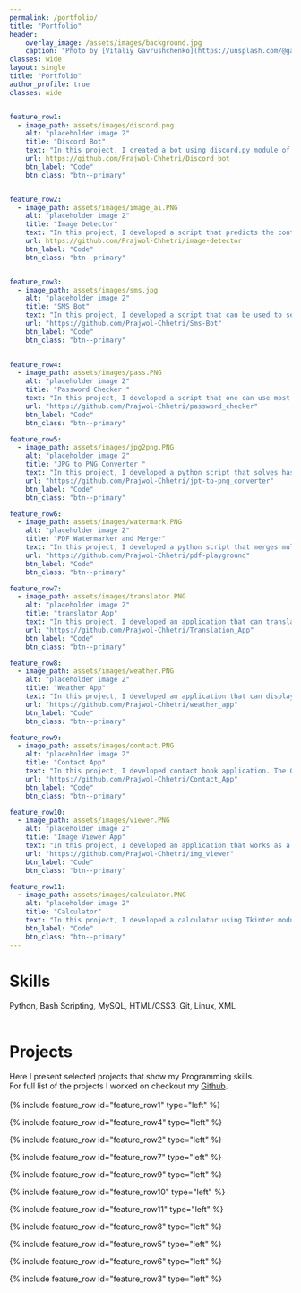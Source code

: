 ```yaml
---
permalink: /portfolio/
title: "Portfolio"
header:
    overlay_image: /assets/images/background.jpg
    caption: "Photo by [Vitaliy Gavrushchenko](https://unsplash.com/@gavrushchenko) on [Unsplash](https://unsplash.com)"
classes: wide
layout: single
title: "Portfolio"
author_profile: true
classes: wide


feature_row1:
  - image_path: assets/images/discord.png
    alt: "placeholder image 2"
    title: "Discord Bot"
    text: "In this project, I created a bot using discord.py module of python. This bot scrapes real time data from NEPSE's official website and presents to user in readable format. User can use various commands like knowing current status of market, top gainers or losers or also real time details of certain scripts. The bot is developed using discord py module along with Beautiful Soup to scrape real time data from NEPSE's official website. Than to keep the bot alive I've used Flask to create a server and run the code in my repl account. The created server is continuously pinged every five minutes through [Uptime Robot](https://uptimerobot.com/) which helps to keep the server alive in repl."
    url: https://github.com/Prajwol-Chhetri/Discord_bot
    btn_label: "Code"
    btn_class: "btn--primary"


feature_row2:
  - image_path: assets/images/image_ai.PNG
    alt: "placeholder image 2"
    title: "Image Detector"
    text: "In this project, I developed a script that predicts the content in the image. Using open CV module of python implementing this script was pretty easy."
    url: https://github.com/Prajwol-Chhetri/image-detector
    btn_label: "Code"
    btn_class: "btn--primary"


feature_row3:
  - image_path: assets/images/sms.jpg
    alt: "placeholder image 2"
    title: "SMS Bot"
    text: "In this project, I developed a script that can be used to send sms to one's phone number. I used twwilio API to send message. This script can be pretty handy and the possibilities to use it are endless."
    url: "https://github.com/Prajwol-Chhetri/Sms-Bot"
    btn_label: "Code"
    btn_class: "btn--primary"
    

feature_row4:
  - image_path: assets/images/pass.PNG
    alt: "placeholder image 2"
    title: "Password Checker "
    text: "In this project, I developed a script that one can use most securely to check if their password has been hacked. Many big companies get hacked with data breaches and passwords get leaked all the time. We can check if our password has been leaked through [haveibeenpwned](https://haveibeenpwned.com/) but entering our password in another website to check it is not a wise idea. So, I used API provided by [haveibeenpwned](https://haveibeenpwned.com/). The API checks the password through K-anonymity technique so we hash the password and send it to the api through this technique without worrying about the security. The script than returns the number of times the password has been found."
    url: "https://github.com/Prajwol-Chhetri/password_checker"
    btn_label: "Code"
    btn_class: "btn--primary"

feature_row5:
  - image_path: assets/images/jpg2png.PNG
    alt: "placeholder image 2"
    title: "JPG to PNG Converter "
    text: "In this project, I developed a python script that solves hassle to convert jpg images to png format. Converting multiple jpg format images to png format can be easily done with this module. I used PIL and OS module to convert and store the images. We can easily call this script through the command line by entering the path of the folder that contains images that need to be converted as first argument and path of the folder to store the converted images as second argument."
    url: "https://github.com/Prajwol-Chhetri/jpt-to-png_converter"
    btn_label: "Code"
    btn_class: "btn--primary"

feature_row6:
  - image_path: assets/images/watermark.PNG
    alt: "placeholder image 2"
    title: "PDF Watermarker and Merger"
    text: "In this project, I developed a python script that merges multiple pdf or watermarks the pdf file. Using PyPDF2 module this script can easily be called through command line. The pdf_merger.py merges multiple pdfs into one file. The pdf's that need to be merged are passed as arguments during running the script through the command line. The watermarker.py watermarks the pdf file that is passed as argument while running the script through the command line."
    url: "https://github.com/Prajwol-Chhetri/pdf-playground"
    btn_label: "Code"
    btn_class: "btn--primary"

feature_row7:
  - image_path: assets/images/translator.PNG
    alt: "placeholder image 2"
    title: "translator App"
    text: "In this project, I developed an application that can translate any text into any one of 89 languages of User's choice. The GUI for the application I built was developed using Tkinter module of python and the translation is done using google trans module which uses Google translator API to translate the text. The text that needs to be translated is entered in the first text box and the translated text is displayed in the translated box."
    url: "https://github.com/Prajwol-Chhetri/Translation_App"
    btn_label: "Code"
    btn_class: "btn--primary"

feature_row8:
  - image_path: assets/images/weather.PNG
    alt: "placeholder image 2"
    title: "Weather App"
    text: "In this project, I developed an application that can display the weather of any district of Nepal. To develop this application I used tkinter to create a GUI in which user can enter the name of the district he/she wishes to look. The weather of the district is fetched from [Nepal Weather API](https://nepal-weather-api.herokuapp.com/en/). The fetched data is parsed and displayed to the user."
    url: "https://github.com/Prajwol-Chhetri/weather_app"
    btn_label: "Code"
    btn_class: "btn--primary"

feature_row9:
  - image_path: assets/images/contact.PNG
    alt: "placeholder image 2"
    title: "Contact App"
    text: "In this project, I developed contact book application. The GUI is created with Tkinter. The user can store the details of the contact, edit certain record, delete a certain record or show stored records. The records are stored in the database using SQLLite3 module of python."
    url: "https://github.com/Prajwol-Chhetri/Contact_App"
    btn_label: "Code"
    btn_class: "btn--primary"

feature_row10:
  - image_path: assets/images/viewer.PNG
    alt: "placeholder image 2"
    title: "Image Viewer App"
    text: "In this project, I developed an application that works as a image Viewer. One can easily see the images in the images folder using this app. Buttons are added in the app to move to next image or go back to previous image or terminate the app. This app is developed using Tkinter and PIL module of python."
    url: "https://github.com/Prajwol-Chhetri/img_viewer"
    btn_label: "Code"
    btn_class: "btn--primary"

feature_row11:
  - image_path: assets/images/calculator.PNG
    alt: "placeholder image 2"
    title: "Calculator"
    text: "In this project, I developed a calculator using Tkinter module of python to create a simple gui based calculator. It can performs addition, subtraction, multiplication and division function."
    btn_label: "Code"
    btn_class: "btn--primary"
---
```


# Skills
Python, Bash Scripting, MySQL, HTML/CSS3, Git, Linux, XML
<br>
<br>
# Projects
Here I present selected projects that show my Programming skills.  
For full list of the projects I worked on checkout my [Github](https://github.com/Prajwol-Chhetri).
<br>
<br>
{% include feature_row id="feature_row1" type="left" %}

{% include feature_row id="feature_row4" type="left" %}

{% include feature_row id="feature_row2" type="left" %}

{% include feature_row id="feature_row7" type="left" %}

{% include feature_row id="feature_row9" type="left" %}

{% include feature_row id="feature_row10" type="left" %}

{% include feature_row id="feature_row11" type="left" %}

{% include feature_row id="feature_row8" type="left" %}

{% include feature_row id="feature_row5" type="left" %}

{% include feature_row id="feature_row6" type="left" %}

{% include feature_row id="feature_row3" type="left" %}



